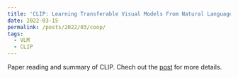 ```yaml
---
title: 'CLIP: Learning Transferable Visual Models From Natural Language Supervision'
date: 2022-03-15
permalink: /posts/2022/03/coop/
tags:
  - VLM
  - CLIP
---
```


Paper reading and summary of CLIP. Chech out the [post](https://zhuanlan.zhihu.com/p/486857682) for more details.